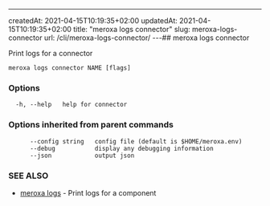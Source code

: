 ---
createdAt: 2021-04-15T10:19:35+02:00
updatedAt: 2021-04-15T10:19:35+02:00
title: "meroxa logs connector"
slug: meroxa-logs-connector
url: /cli/meroxa-logs-connector/
---## meroxa logs connector

Print logs for a connector

```
meroxa logs connector NAME [flags]
```

### Options

```
  -h, --help   help for connector
```

### Options inherited from parent commands

```
      --config string   config file (default is $HOME/meroxa.env)
      --debug           display any debugging information
      --json            output json
```

### SEE ALSO

* [meroxa logs](/cli/meroxa-logs/)	 - Print logs for a component

